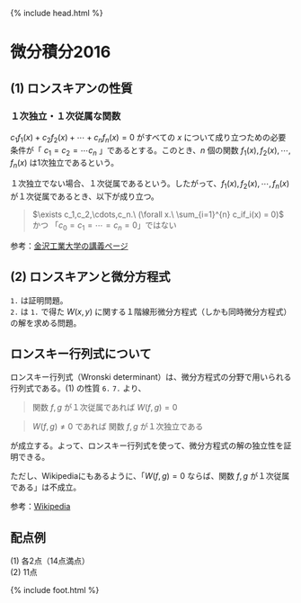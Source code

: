 {% include head.html %}

# 微分積分2016

## (1) ロンスキアンの性質
### １次独立・１次従属な関数
$c_1f_1(x) + c_2f_2(x) + \cdots + c_nf_n(x) = 0$ がすべての $x$ について成り立つための必要条件が「 $c_1 = c_2 = \cdots c_n$ 」であるとする。このとき、$n$ 個の関数 $f_1(x), f_2(x), \cdots, f_n(x)$ は1次独立であるという。

１次独立でない場合、１次従属であるという。したがって、$f_1(x), f_2(x), \cdots, f_n(x)$ が１次従属であるとき、以下が成り立つ。
> $\exists c_1,c_2,\cdots,c_n.\ (\forall x.\ \sum_{i=1}^{n} c_if_i(x) = 0)$ かつ 「$c_0 = c_1 = \cdots = c_n = 0$」ではない

参考：[金沢工業大学の講義ページ](https://w3e.kanazawa-it.ac.jp/math/category/bibun/bibunhouteisiki/henkan-tex.cgi?target=/math/category/bibun/bibunhouteisiki/kannsuu_no_itijidokuritu.html)

## (2) ロンスキアンと微分方程式
`1.` は証明問題。  
`2.` は `1.` で得た $W(x,y)$ に関する１階線形微分方程式（しかも同時微分方程式）の解を求める問題。

## ロンスキー行列式について
ロンスキー行列式（Wronski determinant）は、微分方程式の分野で用いられる行列式である。(1) の性質 `6.` `7.` より、 

> 関数 $f,g$ が１次従属であれば $W(f,g)=0$

> $W(f,g) \neq 0$ であれば 関数 $f,g$ が１次独立である

が成立する。よって、ロンスキー行列式を使って、微分方程式の解の独立性を証明できる。

ただし、Wikipediaにもあるように、「$W(f,g)=0$ ならば、関数 $f,g$ が１次従属である」は不成立。

参考：[Wikipedia](https://ja.wikipedia.org/wiki/ロンスキー行列式)

## 配点例
(1) 各2点（14点満点）  
(2) 11点

{% include foot.html %}